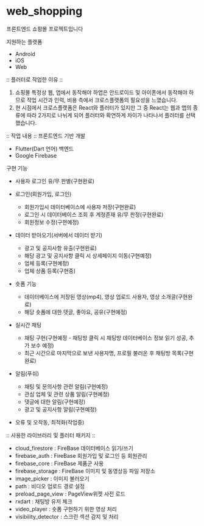 # web_shopping

프론트엔드 쇼핑몰 프로젝트입니다

지원하는 플랫폼
- Android
- iOS
- Web

:: 플러터로 작업한 이유 ::
1. 쇼핑몰 특정상 웹, 앱에서 동작해야 하앱은 안드로이드 및 아이폰에서 동작해야 하므로 작업 시간과 인력, 비용 측에서
크로스플랫폼의 필요성을 느꼈습니다.
2. 현 시점에서 크로스플랫폼은 React와 플러터가 있지만 그 중 React는 웹과 앱의 종류에 따라 2가지로 나뉘게 되어 플러터와
확연하게 차이가 나타나서 플러터를 선택했습니다.




:: 작업 내용 ::
프론트엔드 기반 개발
- Flutter(Dart 언어)
백엔드
- Google Firebase

구현 기능
- 사용자 로그인 유/무 판별(구현완료)

- 로그인(회원가입, 로그인)
  - 회원가입시 데이터베이스에 사용자 저장(구현완료)
  - 로그인 시 데이터베이스 조회 후 계정존재 유/무 판정(구현완료)
  - 회원정보 수정(구현예정)

- 데이터 받아오기(서버에서 데이터 받기)
  - 광고 및 공지사항 유출(구현완료)
  - 해당 광고 및 공지사항 클릭 시 상세페이지 이동(구현예정)
  - 업체 등록(구현예정)
  - 업체 상품 등록(구현중)

- 숏폼 기능
  - 데이터베이스에 저장된 영상(mp4), 영상 업로드 사용자, 영상 소개글(구현완료)
  - 해당 숏폼에 대한 댓글, 좋아요, 공유(구현예정)
  
- 실시간 채팅
  - 채팅 구현(구현예정 - 채팅방 클릭 시 채팅방 데이터베이스 정보 읽기 성공, 추가 보수 예정)
  - 최근 시간으로 마지막으로 보낸 사용자명, 프로필 불러온 후 채팅방 목록(구현완료)

- 알림(푸쉬)
  - 채팅 및 문의사항 관련 알림(구현예정)
  - 관심 업체 및 관련 상품 알림(구현예정)
  - 댓글에 대한 알림(구현예정)
  - 광고 및 공지사항 알림(구현예정)

- 오류 및 오작동, 최적화(작업중)

:: 사용한 라이브러리 및 플러터 패키지 ::
- cloud_firestore : FireBase 데이터베이스 읽기/쓰기
- firebase_auth : FireBase 회원가입 및 로그인 등 회원관리
- firebase_core : FireBase 제품군 사용
- firebase_storage : FireBase 이미지 및 동영상등 파일 저장소
- image_picker : 이미지 불러오기
- path : 비디오 업로드 경로 설정
- preload_page_view : PageView위젯 사전 로드
- rxdart : 채팅방 유저 체크
- video_player : 숏폼 구현하기 위한 영상 처리
- visibility_detector : 스크린 섹션 감지 및 처리
